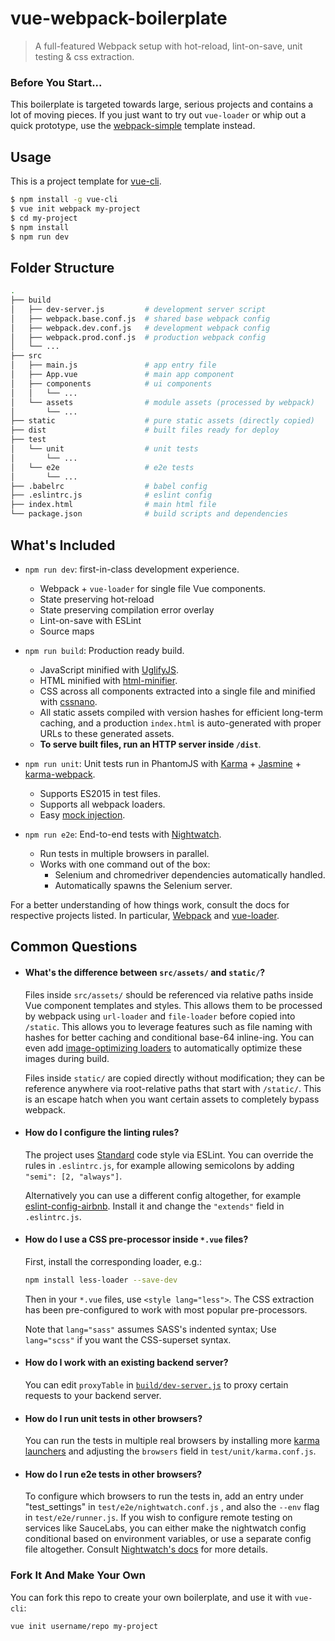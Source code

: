 # vue-webpack-boilerplate

> A full-featured Webpack setup with hot-reload, lint-on-save, unit testing & css extraction.

### Before You Start...

This boilerplate is targeted towards large, serious projects and contains a lot of moving pieces. If you just want to try out `vue-loader` or whip out a quick prototype, use the [webpack-simple](https://github.com/vuejs-templates/webpack-simple) template instead.

## Usage

This is a project template for [vue-cli](https://github.com/vuejs/vue-cli).

``` bash
$ npm install -g vue-cli
$ vue init webpack my-project
$ cd my-project
$ npm install
$ npm run dev
```

## Folder Structure

``` bash
.
├── build
│   ├── dev-server.js         # development server script
│   ├── webpack.base.conf.js  # shared base webpack config
│   ├── webpack.dev.conf.js   # development webpack config
│   ├── webpack.prod.conf.js  # production webpack config
│   └── ...
├── src
│   ├── main.js               # app entry file
│   ├── App.vue               # main app component
│   ├── components            # ui components
│   │   └── ...
│   └── assets                # module assets (processed by webpack)
│       └── ...
├── static                    # pure static assets (directly copied)
├── dist                      # built files ready for deploy
├── test
│   └── unit                  # unit tests
│       └── ...
│   └── e2e                   # e2e tests
│       └── ...
├── .babelrc                  # babel config
├── .eslintrc.js              # eslint config
├── index.html                # main html file
└── package.json              # build scripts and dependencies
```

## What's Included

- `npm run dev`: first-in-class development experience.
  - Webpack + `vue-loader` for single file Vue components.
  - State preserving hot-reload
  - State preserving compilation error overlay
  - Lint-on-save with ESLint
  - Source maps

- `npm run build`: Production ready build.
  - JavaScript minified with [UglifyJS](https://github.com/mishoo/UglifyJS2).
  - HTML minified with [html-minifier](https://github.com/kangax/html-minifier).
  - CSS across all components extracted into a single file and minified with [cssnano](https://github.com/ben-eb/cssnano).
  - All static assets compiled with version hashes for efficient long-term caching, and a production `index.html` is auto-generated with proper URLs to these generated assets.
  - **To serve built files, run an HTTP server inside `/dist`**.

- `npm run unit`: Unit tests run in PhantomJS with [Karma](http://karma-runner.github.io/0.13/index.html) + [Jasmine](http://jasmine.github.io/) + [karma-webpack](https://github.com/webpack/karma-webpack).
  - Supports ES2015 in test files.
  - Supports all webpack loaders.
  - Easy [mock injection](http://vuejs.github.io/vue-loader/workflow/testing-with-mocks.html).

- `npm run e2e`: End-to-end tests with [Nightwatch](http://nightwatchjs.org/).
  - Run tests in multiple browsers in parallel.
  - Works with one command out of the box:
    - Selenium and chromedriver dependencies automatically handled.
    - Automatically spawns the Selenium server.

For a better understanding of how things work, consult the docs for respective projects listed. In particular, [Webpack](http://webpack.github.io/) and [vue-loader](http://vuejs.github.io/vue-loader).

## Common Questions

- #### What's the difference between `src/assets/` and `static/`?

  Files inside `src/assets/` should be referenced via relative paths inside Vue component templates and styles. This allows them to be processed by webpack using `url-loader` and `file-loader` before copied into `/static`. This allows you to leverage features such as file naming with hashes for better caching and conditional base-64 inline-ing. You can even add [image-optimizing loaders](https://github.com/tcoopman/image-webpack-loader) to automatically optimize these images during build.

  Files inside `static/` are copied directly without modification; they can be reference anywhere via root-relative paths that start with `/static/`. This is an escape hatch when you want certain assets to completely bypass webpack.

- #### How do I configure the linting rules?

  The project uses [Standard](https://github.com/feross/standard) code style via ESLint. You can override the rules in `.eslintrc.js`, for example allowing semicolons by adding `"semi": [2, "always"]`.

  Alternatively you can use a different config altogether, for example [eslint-config-airbnb](https://github.com/airbnb/javascript/tree/master/packages/eslint-config-airbnb). Install it and change the `"extends"` field in `.eslintrc.js`.

- #### How do I use a CSS pre-processor inside `*.vue` files?

  First, install the corresponding loader, e.g.:

  ``` bash
  npm install less-loader --save-dev
  ```

  Then in your `*.vue` files, use `<style lang="less">`. The CSS extraction has been pre-configured to work with most popular pre-processors.

  Note that `lang="sass"` assumes SASS's indented syntax; Use `lang="scss"` if you want the CSS-superset syntax.

- #### How do I work with an existing backend server?

  You can edit `proxyTable` in [`build/dev-server.js`](https://github.com/vuejs-templates/webpack/blob/master/template/build/dev-server.js#L9-L13) to proxy certain requests to your backend server.

- #### How do I run unit tests in other browsers?

  You can run the tests in multiple real browsers by installing more [karma launchers](http://karma-runner.github.io/0.13/config/browsers.html) and adjusting the `browsers` field in `test/unit/karma.conf.js`.

- #### How do I run e2e tests in other browsers?

  To configure which browsers to run the tests in, add an entry under "test_settings" in `test/e2e/nightwatch.conf.js` , and also the `--env` flag in `test/e2e/runner.js`. If you wish to configure remote testing on services like SauceLabs, you can either make the nightwatch config conditional based on environment variables, or use a separate config file altogether. Consult [Nightwatch's docs](http://nightwatchjs.org/guide#selenium-settings) for more details.

### Fork It And Make Your Own

You can fork this repo to create your own boilerplate, and use it with `vue-cli`:

``` bash
vue init username/repo my-project
```
